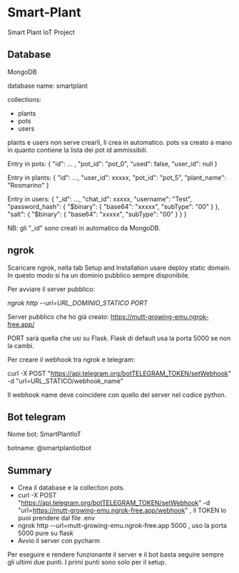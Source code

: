 # Smart-Plant
Smart Plant IoT Project

## Database
MongoDB

database name: smartplant

collections: 
* plants
* pots
* users

plants e users non serve crearli, li crea in automatico.
pots va creato a mano in quanto contiene la lista dei pot id ammissibili.

Entry in pots:
{ 
    "id": ... , 
    "pot_id": "pot_0", 
    "used": false, 
    "user_id": null 
}

Entry in plants:
{ 
    "id": ..., 
    "user_id": xxxxx, 
    "pot_id": "pot_5", 
    "plant_name": "Rosmarino" 
}

Entry in users:
{ 
    "_id": ..., 
    "chat_id": xxxxx, 
    "username": "Test", 
    "password_hash": {
        "$binary": {
            "base64": "xxxxx",
            "subType": "00"
        }
    },
    "salt": {
        "$binary": {
            "base64": "xxxxx",
             "subType": "00"
        }
    }
}

NB: gli "_id" sono creati in automatico da MongoDB.

## ngrok
Scaricare ngrok, nella tab Setup and Installation usare deploy static domain. In questo modo si ha un dominio pubblico sempre disponibile.

Per avviare il server pubblico:

_ngrok http --url=URL_DOMINIO_STATICO PORT_

Server pubblico che ho già creato:
https://mutt-growing-emu.ngrok-free.app/

PORT sarà quella che usi su Flask. Flask di default usa la porta 5000 se non la cambi.

Per creare il webhook tra ngrok e telegram:

curl -X POST "https://api.telegram.org/botTELEGRAM_TOKEN/setWebhook" -d "url=URL_STATICO/webhook_name"

Il webhook name deve coincidere con quello del server nel codice python.

## Bot telegram
Nome bot: SmartPlantIoT

botname: @smartplantiotbot

## Summary

* Crea il database e la collection pots.
* curl -X POST "https://api.telegram.org/botTELEGRAM_TOKEN/setWebhook" -d "url=https://mutt-growing-emu.ngrok-free.app/webhook" , il TOKEN lo puoi prendere dal file .env
* ngrok http --url=mutt-growing-emu.ngrok-free.app 5000 , uso la porta 5000 pure su flask
* Avvio il server con pycharm

Per eseguire e rendere funzionante il server e il bot basta seguire sempre gli ultimi due punti. 
I primi punti sono solo per il setup.

